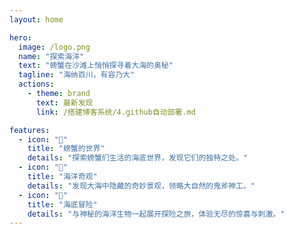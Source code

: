 ```yaml
---
layout: home

hero:
  image: /logo.png
  name: "探索海洋"
  text: "螃蟹在沙滩上悄悄探寻着大海的奥秘"
  tagline: "海纳百川，有容乃大"
  actions:
    - theme: brand
      text: 最新发现
      link: /搭建博客系统/4.github自动部署.md

features:
  - icon: "🦀"
    title: "螃蟹的世界"
    details: "探索螃蟹们生活的海底世界，发现它们的独特之处。"
  - icon: "🌊"
    title: "海洋奇观"
    details: "发现大海中隐藏的奇妙景观，领略大自然的鬼斧神工。"
  - icon: "🐠"
    title: "海底冒险"
    details: "与神秘的海洋生物一起展开探险之旅，体验无尽的惊喜与刺激。"
---
```

